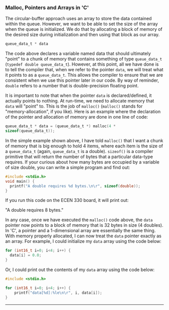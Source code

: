 ### Malloc, Pointers and Arrays in 'C'

The circular-buffer approach uses an array to store the data contained
within the queue. However, we want to be able to set the size of the
array when the queue is initialized. We do that by allocating a block of
memory of the desired size during initialization and then using that
block as our array.

```c
queue_data_t * data
```

The code above declares a variable named data that should ultimately
"point" to a chunk of memory that contains something of type
`queue_data_t` (`typedef double queue_data_t`). However, at this point,
all we have done is to tell the compiler that, when we refer to the
pointer `data`, we will treat what it points to as a `queue_data_t`.
This allows the compiler to ensure that we are consistent when we use
this pointer later in our code. By way of reminder, `double` refers to a
number that is double-precision floating point.

It is important to note that when the pointer `data` is
declared/defined, it actually points to nothing. At run-time, we need to
allocate memory that `data` will "point" to. This is the job of
`malloc()` (`malloc()` stands for "memory-allocation", if you like).
Here is an example where the declaration of the pointer and allocation
of memory are done in one line of code:

```c
queue_data_t * data = (queue_data_t *) malloc(4 *
sizeof(queue_data_t));
```

In the simple example shown above, I have told `malloc()` that I want a
chunk of memory that is big enough to hold 4 items, where each item is
the size of a `queue_data_t` (again, `queue_data_t` is a double).
`sizeof()` is a compiler primitive that will return the number of bytes
that a particular data-type requires. If your curious about how many
bytes are occupied by a variable of size double, you can write a simple
program and find out:

```c
#include <stdio.h>
void main() {
  printf("A double requires %d bytes.\n\r", sizeof(double));
}
```

If you run this code on the ECEN 330 board, it will print out:

"A double requires 8 bytes."

In any case, once we have executed the `malloc()` code above, the `data`
pointer now points to a block of memory that is 32 bytes in size (4
doubles). In 'C', a pointer and a 1-dimensional array are essentially
the same thing. With memory properly allocated, I can now treat the
`data` pointer exactly as an array. For example, I could initialize my
`data` array using the code below:

```c
for (int16_t i=0; i<4; i++) {
  data[i] = 0.0;
}
```

Or, I could print out the contents of my `data` array using the code
below:

```c
#include <stdio.h>

for (int16_t i=0; i<4; i++) {
    printf("data[%d]:%le\n\r", i, data[i]);
}
```

-----
